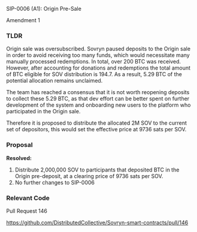 SIP-0006 (A1): Origin Pre-Sale

Amendment 1

### TLDR

Origin sale was oversubscribed. Sovryn paused deposits to the Origin sale in order to avoid receiving too many funds, which would necessitate many manually processed redemptions. In total, over 200 BTC was received. However, after accounting for donations and redemptions the total amount of BTC eligible for SOV distribution is 194.7. As a result, 5.29 BTC of the potential allocation remains unclaimed.

The team has reached a consensus that it is not worth reopening deposits to collect these 5.29 BTC, as that dev effort can be better spent on further development of the system and onboarding new users to the platform who participated in the Origin sale.

Therefore it is proposed to distribute the allocated 2M SOV to the current set of depositors, this would set the effective price at 9736 sats per SOV.

### Proposal

**Resolved:**

1. Distribute 2,000,000 SOV to participants that deposited BTC in the Origin pre-deposit, at a clearing price of 9736 sats per SOV.
2. No further changes to SIP-0006

### Relevant Code

Pull Request 146

https://github.com/DistributedCollective/Sovryn-smart-contracts/pull/146
